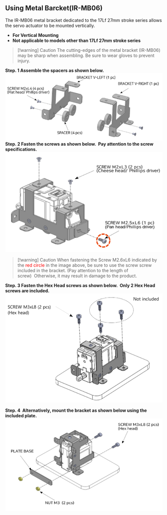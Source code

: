 ## Using Metal Barcket(IR-MB06)

The IR-MB06 metal bracket dedicated to the 17Lf 27mm stroke series allows the servo actuator to be mounted vertically.
- **For Vertical Mounting**
- **Not applicable to models other than 17Lf 27mm stroke series**

>[!warning] Caution
>The cutting-edges of the metal bracket (IR-MB06) may be sharp when assembling.
>Be sure to wear gloves to prevent injury.

**Step. 1 Assemble the spacers as shown below.**
![mb06assamble 1](./img/mb06-asb-01.png)
**Step. 2 Fasten the screws as shown below.  Pay attention to the screw specifications.**
![mb06assamble 2](./img/mb06-asb-02.png)
>[!warning] Caution
>When fastening the Screw M2.6xL6 indicated by the <font color="#ff0000">red circle</font> in the image above, be sure to use the screw screw included in the bracket.
>(Pay attention to the length of screw)  Otherwise, it may result in damage to the product.

**Step. 3 Fasten the Hex Head screws as shown below.  Only 2 Hex Head screws are included.**
![mb06assamble 3](./img/mb06-asb-03.png)

**Step. 4  Alternatively, mount the bracket as shown below using the included plate.**
![mb06assamble 4](./img/mb06-asb-04.png)